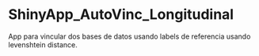 # ShinyApp_AutoVinc_Longitudinal
App para vincular dos bases de datos usando labels de referencia usando levenshtein distance.
